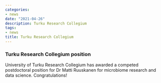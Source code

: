 ```yaml
---
categories:
- news
date: "2021-04-26"
description: Turku Research Collegium 
tags:
- news
title: Turku Research Collegium
---
```



### Turku Research Collegium position

University of Turku Research Collegium has awarded a competed postdoctoral position for Dr Matti Ruuskanen for microbiome research and data science. Congratulations!








